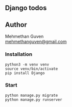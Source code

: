 ## Django todos

## Author

Mehmethan Guven
<br/>
<a href='mailto:mehmethanguven@gmail.com<'>mehmethanguven@gmail.com</a>

### Installation

```console
python3 -m venv venv
source venv/bin/activate
pip install Django
```

### Start

```console
python manage.py migrate
python manage.py runserver
```
